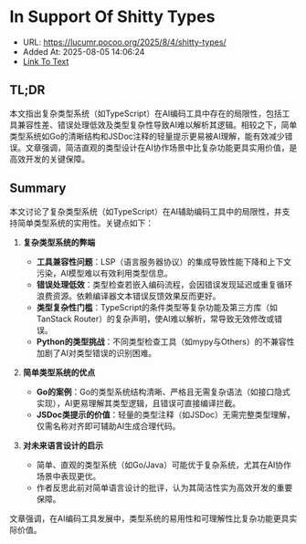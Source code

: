 # In Support Of Shitty Types
- URL: https://lucumr.pocoo.org/2025/8/4/shitty-types/
- Added At: 2025-08-05 14:06:24
- [Link To Text](2025-08-05-in-support-of-shitty-types_raw.md)

## TL;DR


本文指出复杂类型系统（如TypeScript）在AI编码工具中存在的局限性，包括工具兼容性差、错误处理低效及类型复杂性导致AI难以解析其逻辑。相较之下，简单类型系统如Go的清晰结构和JSDoc注释的轻量提示更易被AI理解，能有效减少错误。文章强调，简洁直观的类型设计在AI协作场景中比复杂功能更具实用价值，是高效开发的关键保障。

## Summary


本文讨论了复杂类型系统（如TypeScript）在AI辅助编码工具中的局限性，并支持简单类型系统的实用性。关键点如下：

1. **复杂类型系统的弊端**
   - **工具兼容性问题**：LSP（语言服务器协议）的集成导致性能下降和上下文污染，AI模型难以有效利用类型信息。
   - **错误处理低效**：类型检查若嵌入编码流程，会因错误发现延迟或重复循环浪费资源。依赖编译器文本错误反馈效果反而更好。
   - **类型复杂性门槛**：TypeScript的条件类型等复杂功能及第三方库（如TanStack Router）的复杂声明，使AI难以解析，常导致无效修改或错误。
   - **Python的类型挑战**：不同类型检查工具（如mypy与Others）的不兼容性加剧了AI对类型错误的识别困难。

2. **简单类型系统的优点**
   - **Go的案例**：Go的类型系统结构清晰、严格且无需复杂语法（如接口隐式实现），AI更易理解其类型逻辑，且错误可直接编译拦截。
   - **JSDoc类提示的价值**：轻量的类型注释（如JSDoc）无需完整类型理解，仅需名称对齐即可辅助AI生成合理代码。

3. **对未来语言设计的启示**
   - 简单、直观的类型系统（如Go/Java）可能优于复杂系统，尤其在AI协作场景中表现更优。
   - 作者反思此前对简单语言设计的批评，认为其简洁性实为高效开发的重要保障。

文章强调，在AI编码工具发展中，类型系统的易用性和可理解性比复杂功能更具实际价值。
